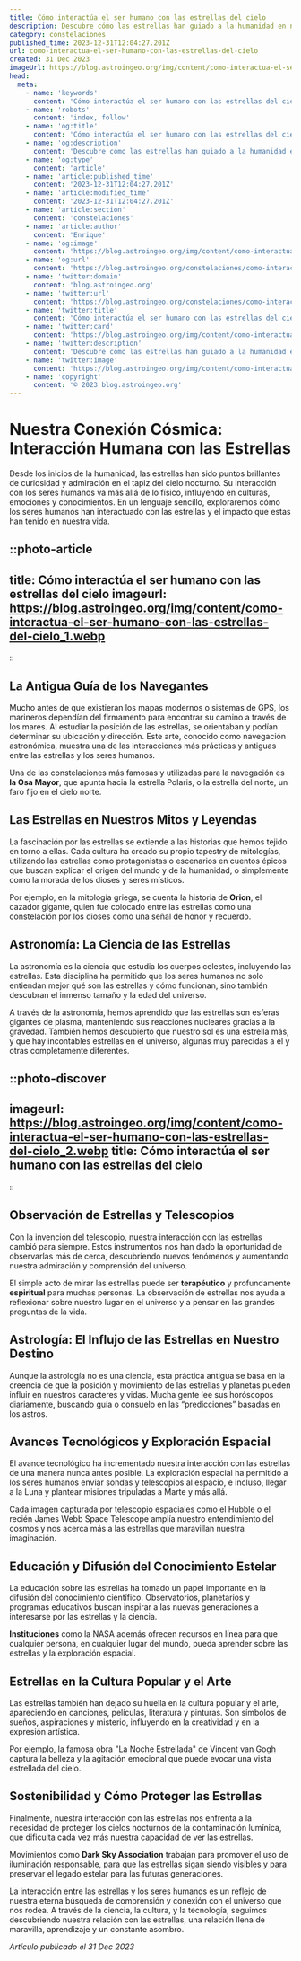 ```yaml
---
title: Cómo interactúa el ser humano con las estrellas del cielo
description: Descubre cómo las estrellas han guiado a la humanidad en navegación, inspirado mitos y contribuido a la ciencia moderna.
category: constelaciones
published_time: 2023-12-31T12:04:27.201Z
url: como-interactua-el-ser-humano-con-las-estrellas-del-cielo
created: 31 Dec 2023
imageUrl: https://blog.astroingeo.org/img/content/como-interactua-el-ser-humano-con-las-estrellas-del-cielo_1.webp
head:
  meta:
    - name: 'keywords'
      content: 'Cómo interactúa el ser humano con las estrellas del cielo'
    - name: 'robots'
      content: 'index, follow'
    - name: 'og:title'
      content: 'Cómo interactúa el ser humano con las estrellas del cielo'
    - name: 'og:description'
      content: 'Descubre cómo las estrellas han guiado a la humanidad en navegación, inspirado mitos y contribuido a la ciencia moderna.'
    - name: 'og:type'
      content: 'article'
    - name: 'article:published_time'
      content: '2023-12-31T12:04:27.201Z'
    - name: 'article:modified_time'
      content: '2023-12-31T12:04:27.201Z'
    - name: 'article:section'
      content: 'constelaciones'
    - name: 'article:author'
      content: 'Enrique'
    - name: 'og:image'
      content: 'https://blog.astroingeo.org/img/content/como-interactua-el-ser-humano-con-las-estrellas-del-cielo_1.webp'
    - name: 'og:url'
      content: 'https://blog.astroingeo.org/constelaciones/como-interactua-el-ser-humano-con-las-estrellas-del-cielo'
    - name: 'twitter:domain'
      content: 'blog.astroingeo.org'
    - name: 'twitter:url'
      content: 'https://blog.astroingeo.org/constelaciones/como-interactua-el-ser-humano-con-las-estrellas-del-cielo'
    - name: 'twitter:title'
      content: 'Cómo interactúa el ser humano con las estrellas del cielo'
    - name: 'twitter:card'
      content: 'https://blog.astroingeo.org/img/content/como-interactua-el-ser-humano-con-las-estrellas-del-cielo_1.webp'
    - name: 'twitter:description'
      content: 'Descubre cómo las estrellas han guiado a la humanidad en navegación, inspirado mitos y contribuido a la ciencia moderna.'
    - name: 'twitter:image'
      content: 'https://blog.astroingeo.org/img/content/como-interactua-el-ser-humano-con-las-estrellas-del-cielo_1.webp'
    - name: 'copyright'
      content: '© 2023 blog.astroingeo.org'
---
```

# Nuestra Conexión Cósmica: Interacción Humana con las Estrellas

Desde los inicios de la humanidad, las estrellas han sido puntos brillantes de curiosidad y admiración en el tapiz del cielo nocturno. Su interacción con los seres humanos va más allá de lo físico, influyendo en culturas, emociones y conocimientos. En un lenguaje sencillo, exploraremos cómo los seres humanos han interactuado con las estrellas y el impacto que estas han tenido en nuestra vida.

::photo-article
---
title: Cómo interactúa el ser humano con las estrellas del cielo
imageurl: https://blog.astroingeo.org/img/content/como-interactua-el-ser-humano-con-las-estrellas-del-cielo_1.webp
---
::

## La Antigua Guía de los Navegantes

Mucho antes de que existieran los mapas modernos o sistemas de GPS, los marineros dependían del firmamento para encontrar su camino a través de los mares. Al estudiar la posición de las estrellas, se orientaban y podían determinar su ubicación y dirección. Este arte, conocido como navegación astronómica, muestra una de las interacciones más prácticas y antiguas entre las estrellas y los seres humanos.

Una de las constelaciones más famosas y utilizadas para la navegación es **la Osa Mayor**, que apunta hacia la estrella Polaris, o la estrella del norte, un faro fijo en el cielo norte.

## Las Estrellas en Nuestros Mitos y Leyendas

La fascinación por las estrellas se extiende a las historias que hemos tejido en torno a ellas. Cada cultura ha creado su propio tapestry de mitologías, utilizando las estrellas como protagonistas o escenarios en cuentos épicos que buscan explicar el origen del mundo y de la humanidad, o simplemente como la morada de los dioses y seres místicos.

Por ejemplo, en la mitología griega, se cuenta la historia de **Orion**, el cazador gigante, quien fue colocado entre las estrellas como una constelación por los dioses como una señal de honor y recuerdo.

## Astronomía: La Ciencia de las Estrellas

La astronomía es la ciencia que estudia los cuerpos celestes, incluyendo las estrellas. Esta disciplina ha permitido que los seres humanos no solo entiendan mejor qué son las estrellas y cómo funcionan, sino también descubran el inmenso tamaño y la edad del universo.

A través de la astronomía, hemos aprendido que las estrellas son esferas gigantes de plasma, manteniendo sus reacciones nucleares gracias a la gravedad. También hemos descubierto que nuestro sol es una estrella más, y que hay incontables estrellas en el universo, algunas muy parecidas a él y otras completamente diferentes.


::photo-discover
---
imageurl: https://blog.astroingeo.org/img/content/como-interactua-el-ser-humano-con-las-estrellas-del-cielo_2.webp
title: Cómo interactúa el ser humano con las estrellas del cielo
---
::

## Observación de Estrellas y Telescopios

Con la invención del telescopio, nuestra interacción con las estrellas cambió para siempre. Estos instrumentos nos han dado la oportunidad de observarlas más de cerca, descubriendo nuevos fenómenos y aumentando nuestra admiración y comprensión del universo.

El simple acto de mirar las estrellas puede ser **terapéutico** y profundamente **espiritual** para muchas personas. La observación de estrellas nos ayuda a reflexionar sobre nuestro lugar en el universo y a pensar en las grandes preguntas de la vida.

## Astrología: El Influjo de las Estrellas en Nuestro Destino

Aunque la astrología no es una ciencia, esta práctica antigua se basa en la creencia de que la posición y movimiento de las estrellas y planetas pueden influir en nuestros caracteres y vidas. Mucha gente lee sus horóscopos diariamente, buscando guía o consuelo en las “predicciones” basadas en los astros.

## Avances Tecnológicos y Exploración Espacial

El avance tecnológico ha incrementado nuestra interacción con las estrellas de una manera nunca antes posible. La exploración espacial ha permitido a los seres humanos enviar sondas y telescopios al espacio, e incluso, llegar a la Luna y plantear misiones tripuladas a Marte y más allá.

Cada imagen capturada por telescopio espaciales como el Hubble o el recién James Webb Space Telescope amplía nuestro entendimiento del cosmos y nos acerca más a las estrellas que maravillan nuestra imaginación.

## Educación y Difusión del Conocimiento Estelar

La educación sobre las estrellas ha tomado un papel importante en la difusión del conocimiento científico. Observatorios, planetarios y programas educativos buscan inspirar a las nuevas generaciones a interesarse por las estrellas y la ciencia.

**Instituciones** como la NASA además ofrecen recursos en línea para que cualquier persona, en cualquier lugar del mundo, pueda aprender sobre las estrellas y la exploración espacial.

## Estrellas en la Cultura Popular y el Arte

Las estrellas también han dejado su huella en la cultura popular y el arte, apareciendo en canciones, películas, literatura y pinturas. Son símbolos de sueños, aspiraciones y misterio, influyendo en la creatividad y en la expresión artística.

Por ejemplo, la famosa obra "La Noche Estrellada" de Vincent van Gogh captura la belleza y la agitación emocional que puede evocar una vista estrellada del cielo.

## Sostenibilidad y Cómo Proteger las Estrellas

Finalmente, nuestra interacción con las estrellas nos enfrenta a la necesidad de proteger los cielos nocturnos de la contaminación lumínica, que dificulta cada vez más nuestra capacidad de ver las estrellas.

Movimientos como **Dark Sky Association** trabajan para promover el uso de iluminación responsable, para que las estrellas sigan siendo visibles y para preservar el legado estelar para las futuras generaciones.

La interacción entre las estrellas y los seres humanos es un reflejo de nuestra eterna búsqueda de comprensión y conexión con el universo que nos rodea. A través de la ciencia, la cultura, y la tecnología, seguimos descubriendo nuestra relación con las estrellas, una relación llena de maravilla, aprendizaje y un constante asombro.

_Artículo publicado el 31 Dec 2023_